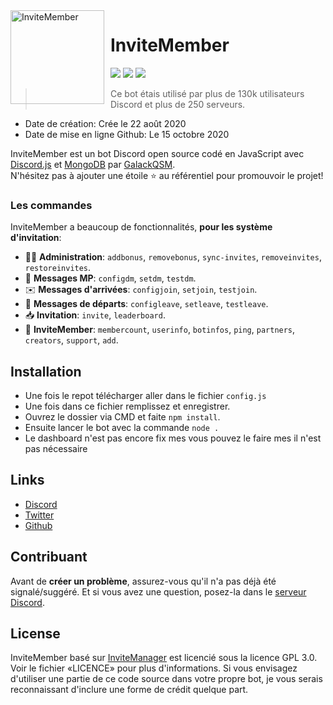 <img width="150" height="150" align="left" style="float: left; margin: 0 10px 0 0;" alt="InviteMember" src="https://images-ext-1.discordapp.net/external/p4P4gdX0reCQF1ZpeS3Gve77lPVfUMEh5tN7RuGwl_w/https/cdn.discordapp.com/avatars/716660366196604969/a7a1e24aef24ec34a31235ecb6a854e5.webp">  

# InviteMember

[![](https://img.shields.io/discord/761541041152983050.svg?logo=discord&colorB=7289DA)](https://discord.gg/VAatzcw)
[![](https://img.shields.io/badge/discord.js-v12.0.0--dev-blue.svg?logo=npm)](https://github.com/discordjs)
[![](https://img.shields.io/badge/paypal-donate-blue.svg)](https://www.paypal.com/paypalme/DeltaBot)

> Ce bot étais utilisé par plus de 130k utilisateurs Discord et plus de 250 serveurs.

* Date de création: Crée le 22 août 2020
* Date de mise en ligne Github: Le 15 octobre 2020

InviteMember est un bot Discord open source codé en JavaScript avec [Discord.js](https://discord.js.org) et [MongoDB](https://mongodb.com/) par [GalackQSM](https://github.com/GalackQSM).  
N'hésitez pas à ajouter une étoile ⭐ au référentiel pour promouvoir le projet!

### Les commandes

InviteMember a beaucoup de fonctionnalités, **pour les système d'invitation**:

*   👩‍💼 **Administration**: `addbonus`, `removebonus`, `sync-invites`, `removeinvites`, `restoreinvites`. 
*   💬 **Messages MP**: `configdm`, `setdm`, `testdm`.
*   ✉️ **Messages d'arrivées**: `configjoin`, `setjoin`, `testjoin`.
*   📨 **Messages de départs**: `configleave`, `setleave`, `testleave`.
*   📥 **Invitation**: `invite`, `leaderboard`.
*   📔 **InviteMember**: `membercount`, `userinfo`, `botinfos`, `ping`, `partners`, `creators`, `support`, `add`.

## Installation

* Une fois le repot télécharger aller dans le fichier `config.js`
* Une fois dans ce fichier remplissez et enregistrer.
* Ouvrez le dossier via CMD et faite `npm install`.
* Ensuite lancer le bot avec la commande `node .`
* Le dashboard n'est pas encore fix mes vous pouvez le faire mes il n'est pas nécessaire 
## Links

*   [Discord](https://discord.gg/VAatzcw)
*   [Twitter](https://twitter.com/DeltaBotInc)
*   [Github](https://github.com/GalackQSM)

## Contribuant

Avant de **créer un problème**, assurez-vous qu'il n'a pas déjà été signalé/suggéré.
Et si vous avez une question, posez-la dans le [serveur Discord](https://discord.gg/VAatzcw).

## License

InviteMember basé sur [InviteManager](https://github.com/ManageInvite/ManageInvite) est licencié sous la licence GPL 3.0. Voir le fichier «LICENCE» pour plus d'informations. Si vous envisagez d'utiliser une partie de ce code source dans votre propre bot, je vous serais reconnaissant d'inclure une forme de crédit quelque part.
